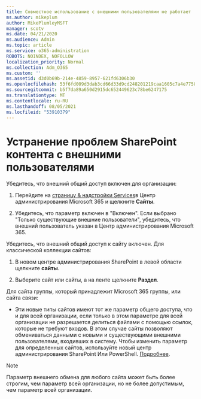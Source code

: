 ```yaml
---
title: Совместное использование с внешними пользователями не работает
ms.author: mikeplum
author: MikePlumleyMSFT
manager: scotv
ms.date: 04/21/2020
ms.audience: Admin
ms.topic: article
ms.service: o365-administration
ROBOTS: NOINDEX, NOFOLLOW
localization_priority: Normal
ms.collection: Adm_O365
ms.custom: ''
ms.assetid: d3d0b69b-214e-4859-8957-621fd6306b30
ms.openlocfilehash: 53f6fd009d3dab3cd66d33d9cd248201219caa1605c7a4e7758a5a8d720f68c2
ms.sourcegitcommit: b5f7da89a650d2915dc652449623c78be6247175
ms.translationtype: MT
ms.contentlocale: ru-RU
ms.lasthandoff: 08/05/2021
ms.locfileid: "53910379"
---
```

# <a name="fix-problems-sharing-sharepoint-content-with-external-users"></a>Устранение проблем SharePoint контента с внешними пользователями

Убедитесь, что внешний общий доступ включен для организации:
  
1. Перейдите на [страницу &amp; надстройки Services](https://portal.office.com/adminportal/home#/Settings/ServicesAndAddIns)в Центр администрирования Microsoft 365 и щелкните **Сайты**.
    
2. Убедитесь, что параметр включен в "Включен". Если выбрано "Только существующие внешние пользователи", убедитесь, что внешний пользователь указан в Центр администрирования Microsoft 365.
    
Убедитесь, что внешний общий доступ к сайту включен. Для классической коллекции сайтов:
  
1. В новом центре администрирования SharePoint в левой области щелкните **сайты**.
    
2. Выберите сайт или сайты, а на ленте щелкните **Раздел**.
    
Для сайта группы, который принадлежит Microsoft 365 группы, или сайта связи:
  
- Эти новые типы сайтов имеют тот же параметр общего доступа, что и для всей организации, если только в этом параметре для всей организации не разрешается делиться файлами с помощью ссылок, которые не требуют входов. В этом случае сайты позволяют обмениваться данными с новыми и существующими внешними пользователями, входивших в систему. Чтобы изменить параметр для определенных сайтов, используйте новый центр администрирования SharePoint Или PowerShell. [Подробнее](https://go.microsoft.com/fwlink/?linkid=871863).
    
> [!NOTE]
> Параметр внешнего обмена для любого сайта может быть более строгим, чем параметр всей организации, но не более допустимым, чем параметр всей организации. 
  

